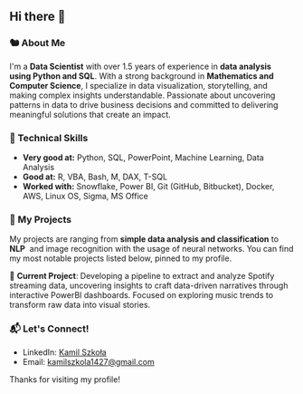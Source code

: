 ## Hi there 👋

### 🐿️ About Me

I'm a **Data Scientist** with over 1.5 years of experience in **data analysis using Python and SQL**. With a strong background in **Mathematics and Computer Science**, I specialize in  data visualization, storytelling, and making complex insights understandable. Passionate about uncovering patterns in data to drive business decisions and committed to delivering meaningful solutions that create an impact.

### 🔧 Technical Skills

- **Very good at:** Python, SQL, PowerPoint, Machine Learning, Data Analysis
- **Good at:** R, VBA, Bash, M, DAX, T-SQL
- **Worked with:** Snowflake, Power BI, Git (GitHub, Bitbucket), Docker, AWS, Linux OS, Sigma, MS Office

### 📂 My Projects

My projects are ranging from **simple data analysis and classification** to **NLP**  and image recognition with the usage of neural networks. You can find my most notable projects listed below, pinned to my profile. 

🔭 **Current Project**: Developing a pipeline to extract and analyze Spotify streaming data, uncovering insights to craft data-driven narratives through interactive PowerBI dashboards. Focused on exploring music trends to transform raw data into visual stories.

### 📬 Let's Connect!

- LinkedIn: [Kamil Szkoła](https://www.linkedin.com/in/kamil-szko%C5%82a-1441b11ab)
- Email: kamilszkola1427@gmail.com

Thanks for visiting my profile! 

